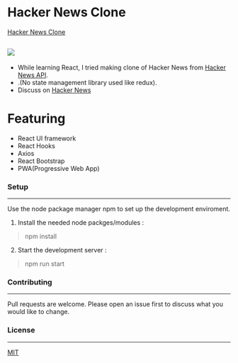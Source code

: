 # Hacker News Clone

[Hacker News Clone](https://rm-hackernews.netlify.app)

![](hnc.png)
---
- While learning React, I tried making clone of Hacker News from [Hacker News API](https://github.com/HackerNews/API).
- .(No state management library used like redux).
- Discuss on [Hacker News](https://news.ycombinator.com/from?site=rm-hackernews.netlify.app)

# Featuring

- React UI framework
- React Hooks
- Axios
- React Bootstrap
- PWA(Progressive Web App)

### Setup
---
Use the node package manager npm to set up the development enviroment.

1. Install the needed node packges/modules :
> npm install
2. Start the development server :
> npm run start

### Contributing
---
Pull requests are welcome. Please open an issue first to discuss what you would like to change.

 ### License
 ---
 [MIT](https://choosealicense.com/licenses/mit/)
